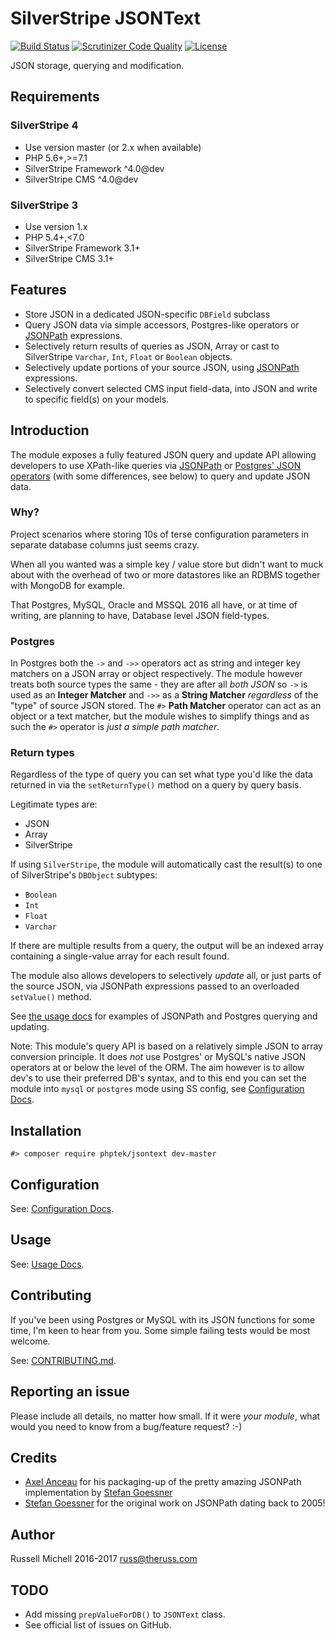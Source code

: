 # SilverStripe JSONText

[![Build Status](https://api.travis-ci.org/phptek/silverstripe-jsontext.svg?branch=master)](https://travis-ci.org/phptek/silverstripe-jsontext)
[![Scrutinizer Code Quality](https://scrutinizer-ci.com/g/phptek/silverstripe-jsontext/badges/quality-score.png?b=master)](https://scrutinizer-ci.com/g/phptek/silverstripe-jsontext/?branch=master)
[![License](https://poser.pugx.org/phptek/jsontext/license.svg)](https://github.com/phptek/silverstripe-jsontext/blob/master/LICENSE.md)

JSON storage, querying and modification.

## Requirements

### SilverStripe 4

* Use version master (or 2.x when available) 
* PHP 5.6+,>=7.1
* SilverStripe Framework ^4.0@dev
* SilverStripe CMS ^4.0@dev

### SilverStripe 3

* Use version 1.x
* PHP 5.4+,<7.0
* SilverStripe Framework 3.1+
* SilverStripe CMS 3.1+

## Features

* Store JSON in a dedicated JSON-specific `DBField`  subclass
* Query JSON data via simple accessors, Postgres-like operators or [JSONPath](http://goessner.net/articles/JsonPath/) expressions.
* Selectively return results of queries as JSON, Array or cast to SilverStripe `Varchar`, `Int`, `Float` or `Boolean` objects.
* Selectively update portions of your source JSON, using [JSONPath](http://goessner.net/articles/JsonPath/) expressions.
* Selectively convert selected CMS input field-data, into JSON and write to specific field(s) on your models.

## Introduction

The module exposes a fully featured JSON query and update API allowing developers to use XPath-like queries via [JSONPath](http://goessner.net/articles/JsonPath/)
or [Postgres' JSON operators](https://www.postgresql.org/docs/9.5/static/functions-json.html) (with some differences, see below) to query and update JSON data.

### Why?

Project scenarios where storing 10s of terse configuration parameters in separate database columns
just seems crazy. 

When all you wanted was a simple key / value store but didn't want to muck about with the overhead of two or more
datastores like an RDBMS together with MongoDB for example.

That Postgres, MySQL, Oracle and MSSQL 2016 all have, or at time of writing, are planning to have, Database level JSON field-types.

### Postgres

In Postgres both the `->` and `->>` operators act as string and integer key matchers on a JSON array or object respectively. The module
however treats both source types the same - they are after all *both JSON* so `->` is used as an **Integer Matcher** and `->>` as a **String Matcher**
*regardless* of the "type" of source JSON stored. The `#>` **Path Matcher** operator can act as an object or a text matcher, but the module wishes to simplify things and as such
the `#>` operator is *just a simple path matcher*.

### Return types

Regardless of the type of query you can set what type you'd like the data returned in via the `setReturnType()` method on a query by query basis. 

Legitimate types are:

* JSON
* Array
* SilverStripe

If using `SilverStripe`, the module will automatically cast the result(s) to one of SilverStripe's `DBObject` subtypes:

* `Boolean`
* `Int`
* `Float`
* `Varchar`

If there are multiple results from a query, the output will be an indexed array containing a single-value array for each result found.

The module also allows developers to selectively *update* all, or just parts of the source JSON, via JSONPath expressions passed
to an overloaded `setValue()` method.

See [the usage docs](docs/en/usage.md) for examples of JSONPath and Postgres querying and updating.

Note: This module's query API is based on a relatively simple JSON to array conversion principle. 
It does *not* use Postgres' or MySQL's native JSON operators at or below the level of the ORM. The aim however 
is to allow dev's to use their preferred DB's syntax, and to this end you can set
the module into `mysql` or `postgres` mode using SS config, see [Configuration Docs](docs/en/configuration.md).

## Installation

    #> composer require phptek/jsontext dev-master

## Configuration

See: [Configuration Docs](docs/en/configuration.md).

## Usage

See: [Usage Docs](docs/en/usage.md). 

## Contributing

If you've been using Postgres or MySQL with its JSON functions for some time,
I'm keen to hear from you. Some simple failing tests would be most welcome.

See: [CONTRIBUTING.md](CONTRIBUTING.md).

## Reporting an issue

Please include all details, no matter how small. If it were *your module*, what would you need to know from a bug/feature request? :-)

## Credits

* [Axel Anceau](https://github.com/Peekmo/) for his packaging-up of the pretty amazing JSONPath implementation by [Stefan Goessner](https://code.google.com/archive/p/jsonpath/)
* [Stefan Goessner](https://code.google.com/archive/p/jsonpath/) for the original work on JSONPath dating back to 2005!

## Author

Russell Michell 2016-2017 <russ@theruss.com>

## TODO

* Add missing `prepValueForDB()` to `JSONText` class.
* See official list of issues on GitHub. 
